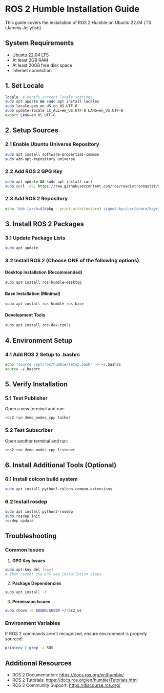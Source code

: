 # ROS 2 Humble Installation Guide

This guide covers the installation of ROS 2 Humble on Ubuntu 22.04 LTS (Jammy Jellyfish).

## System Requirements
- Ubuntu 22.04 LTS
- At least 2GB RAM
- At least 20GB free disk space
- Internet connection

## 1. Set Locale
```bash
locale  # Verify current locale settings
sudo apt update && sudo apt install locales
sudo locale-gen en_US en_US.UTF-8
sudo update-locale LC_ALL=en_US.UTF-8 LANG=en_US.UTF-8
export LANG=en_US.UTF-8
```

## 2. Setup Sources

### 2.1 Enable Ubuntu Universe Repository
```bash
sudo apt install software-properties-common
sudo add-apt-repository universe
```

### 2.2 Add ROS 2 GPG Key
```bash
sudo apt update && sudo apt install curl
sudo curl -sSL https://raw.githubusercontent.com/ros/rosdistro/master/ros.key -o /usr/share/keyrings/ros-archive-keyring.gpg
```

### 2.3 Add ROS 2 Repository
```bash
echo "deb [arch=$(dpkg --print-architecture) signed-by=/usr/share/keyrings/ros-archive-keyring.gpg] http://packages.ros.org/ros2/ubuntu $(. /etc/os-release && echo $UBUNTU_CODENAME) main" | sudo tee /etc/apt/sources.list.d/ros2.list > /dev/null
```

## 3. Install ROS 2 Packages

### 3.1 Update Package Lists
```bash
sudo apt update
```

### 3.2 Install ROS 2 (Choose ONE of the following options)

#### Desktop Installation (Recommended)
```bash
sudo apt install ros-humble-desktop
```

#### Base Installation (Minimal)
```bash
sudo apt install ros-humble-ros-base
```

#### Development Tools
```bash
sudo apt install ros-dev-tools
```

## 4. Environment Setup

### 4.1 Add ROS 2 Setup to .bashrc
```bash
echo "source /opt/ros/humble/setup.bash" >> ~/.bashrc
source ~/.bashrc
```

## 5. Verify Installation

### 5.1 Test Publisher
Open a new terminal and run:
```bash
ros2 run demo_nodes_cpp talker
```

### 5.2 Test Subscriber
Open another terminal and run:
```bash
ros2 run demo_nodes_cpp listener
```

## 6. Install Additional Tools (Optional)

### 6.1 Install colcon build system
```bash
sudo apt install python3-colcon-common-extensions
```

### 6.2 Install rosdep
```bash
sudo apt install python3-rosdep
sudo rosdep init
rosdep update
```

## Troubleshooting

### Common Issues

1. **GPG Key Issues**
```bash
sudo apt-key del [key]
# Then repeat the GPG key installation steps
```

2. **Package Dependencies**
```bash
sudo apt install -f
```

3. **Permission Issues**
```bash
sudo chown -R $USER:$USER ~/ros2_ws
```

### Environment Variables
If ROS 2 commands aren't recognized, ensure environment is properly sourced:
```bash
printenv | grep -i ROS
```

## Additional Resources
- ROS 2 Documentation: https://docs.ros.org/en/humble/
- ROS 2 Tutorials: https://docs.ros.org/en/humble/Tutorials.html
- ROS 2 Community Support: https://discourse.ros.org/
